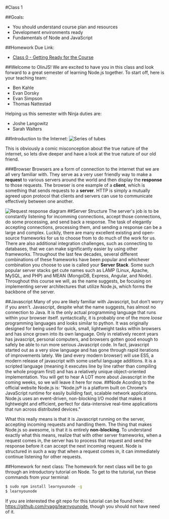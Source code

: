 #Class 1

##Goals: 
- You should understand course plan and resources
- Development environments ready
- Fundamentals of Node and JavaScript

##Homework Due Link:
* [Class 0 - Getting Ready for the Course](../class0/README.md)

##Welcome to OlinJS! 
We are excited to have you in this class and look forward to a great semester of learning Node.js together. To start off, here is your teaching team: 

- Ben Kahle
- Evan Dorsky
- Evan Simpson
- Thomas Nattestad

Helping us this semester with Ninja duties are:
- Joshe Langowitz
- Sarah Walters

##Introduction to the Internet:
![Series of tubes](http://crackerdiet.net/pub/Tedstevenstubesomgwhat.jpg)

This is obviously a comic misconception about the true nature of the internet, so lets dive deeper and have a look at the true nature of our old friend. 

###Browser
Browsers are a form of connection to the internet that we are all very familiar with. They serve as a very user friendly way to make a **request** to various servers around the world and then display the **response** to those requests. The browser is one example of a **client**, which is something that sends requests to a **server**. HTTP is simply a mutually agreed upon protocol that clients and servers can use to communicate effectively between one another. 

![Request response diagram](http://docstore.mik.ua/orelly/weblinux2/modperl/figs/pmp_0101.gif)
##Server Structure
The server's job is to be constantly listening for incomming connections, accept those connections, do some processing, and send back a response. The task of elegantly accepting connections, processing them, and sending a response can be a large and complex. Luckily, there are many excellent existing and open-source frameworks for us to choose from to do much of the work for us. There are also additional integration challenges, such as connecting to databases, that we can make significantly easier by using other frameworks. Throughout the last few decades, several different combinations of these frameworks have been popular and whichever combination you choose to use is called your **Server Stack**. Some such popular server stacks get cute names such as LAMP (Linux, Apache, MySQL, and PHP) and MEAN (MongoDB, Express, Angular, and Node). Throughout this course we will, as the name suggests, be focusing on implementing server architectures that utilize Node.js, which forms the backbone of the server. 

##Javascript
Many of you are likely familiar with Javascript, but don't worry if you aren't. Javascript, despite what the name suggests, has almost no connection to Java. It is the only actual programming language that runs within your browser itself. syntactically, it is probably one of the more *loose* programming languages and looks similar to python. It was originally designed for being used for quick, small, lightweight tasks within browsers and has since grown into its own language. Only in relatively recent years has javascript, personal computers, and browsers gotten good enough to safely be able to run more serious Javascript code. In fact, javascript started out as a very slow language and has gone through rapid iterations of improvements lately. We (and every modern browser) will use ES5, a modern release of javascript with some useful language additions. It is a scripted language (meaning it executes line by line rather than compiling the whole program first) and has a relatively unique object-oriented implementation. You will get to hear A LOT more about Javascript in the coming weeks, so we will leave it here for now. 
##Node
Acording to the official website Node.js is:
"Node.js® is a platform built on Chrome's JavaScript runtime for easily building fast, scalable network applications. Node.js uses an event-driven, non-blocking I/O model that makes it lightweight and efficient, perfect for data-intensive real-time applications that run across distributed devices." 

What this really means is that it is Javascript running on the server, accepting incoming requests and handling them. The thing that makes Node.js so awesome, is that it is entirely **non-blocking**. To understand exactly what this means, realize that with other server frameworks, when a request comes in, the server has to process that request and send the response before it can accept the next incoming request. Node is structured in such a way that when a request comes in, it can immediately continue listening for other requests. 

##Homework for next class:
The homework for next class will be to go through an introductory tutorial on Node. To get to the tutorial, run these commands from your terminal:
```sh
$ sudo npm install learnyounode -g
$ learnyounode
```
If you are interested the git repo for this tutorial can be found here: https://github.com/rvagg/learnyounode, though you should not have need of it. 
